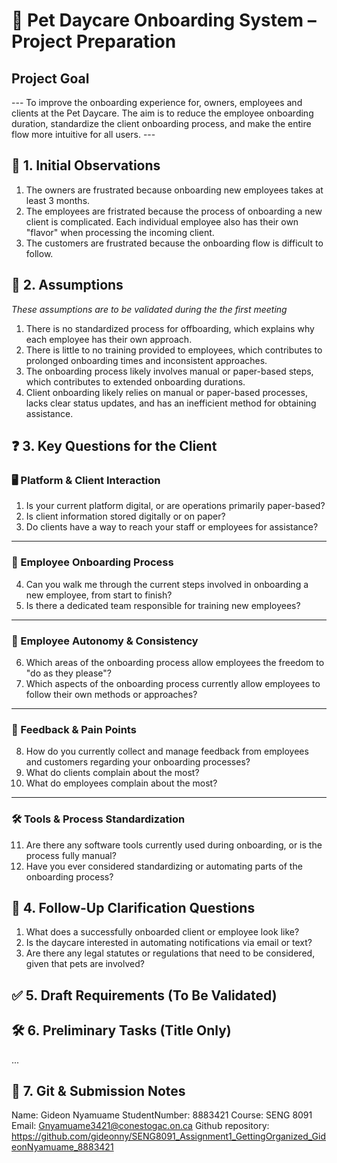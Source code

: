 # 🐶 Pet Daycare Onboarding System – Project Preparation

## Project Goal
--- To improve the onboarding experience for, owners, employees and clients at the Pet Daycare. The aim is to reduce the employee onboarding duration, standardize the client onboarding process, and make the entire flow more intuitive for all users. ---

## 📌 1. Initial Observations
1) The owners are frustrated because onboarding new employees takes at least 3 months.
2) The employees are fristrated because the process of onboarding a new client is complicated. Each individual employee also has their own "flavor" when processing the incoming client.
3) The customers are frustrated because the onboarding flow is difficult to follow.

## 🧠 2. Assumptions
*These assumptions are to be validated during the the first meeting*
1) There is no standardized process for offboarding, which explains why each employee has their own approach.
2) There is little to no training provided to employees, which contributes to prolonged onboarding times and inconsistent approaches.
3) The onboarding process likely involves manual or paper-based steps, which contributes to extended onboarding durations.
4) Client onboarding likely relies on manual or paper-based processes, lacks clear status updates, and has an inefficient method for obtaining assistance.

## ❓ 3. Key Questions for the Client

### 🖥️ Platform & Client Interaction

1. Is your current platform digital, or are operations primarily paper-based?  
2. Is client information stored digitally or on paper?  
3. Do clients have a way to reach your staff or employees for assistance?

---

### 👥 Employee Onboarding Process

4. Can you walk me through the current steps involved in onboarding a new employee, from start to finish?  
5. Is there a dedicated team responsible for training new employees?

---

### 🎯 Employee Autonomy & Consistency

6. Which areas of the onboarding process allow employees the freedom to "do as they please"?  
7. Which aspects of the onboarding process currently allow employees to follow their own methods or approaches?

---

### 💬 Feedback & Pain Points

8. How do you currently collect and manage feedback from employees and customers regarding your onboarding processes?  
9. What do clients complain about the most?  
10. What do employees complain about the most?

---

### 🛠️ Tools & Process Standardization

11. Are there any software tools currently used during onboarding, or is the process fully manual?  
12. Have you ever considered standardizing or automating parts of the onboarding process?


## 🔁 4. Follow-Up Clarification Questions
1) What does a successfully onboarded client or employee look like?
2) Is the daycare interested in automating notifications via email or text?
3) Are there any legal statutes or regulations that need to be considered, given that pets are involved?

## ✅ 5. Draft Requirements (To Be Validated)


## 🛠️ 6. Preliminary Tasks (Title Only)
...

## 🔗 7. Git & Submission Notes
Name: Gideon Nyamuame
StudentNumber: 8883421
Course: SENG 8091
Email: Gnyamuame3421@conestogac.on.ca
Github repository: https://github.com/gideonny/SENG8091_Assignment1_GettingOrganized_GideonNyamuame_8883421